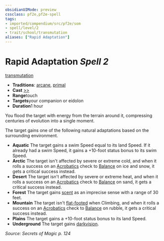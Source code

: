 ```yaml
---
obsidianUIMode: preview
cssclass: pf2e,pf2e-spell
tags:
- imported/compendium/src/pf2e/som
- spell/level/2
- trait/school/transmutation
aliases: ["Rapid Adaptation"]
---
```

# Rapid Adaptation *Spell 2*   
[transmutation](transmutation.md)  

- **Traditions**: [arcane](arcane.md), [primal](primal.md)
- **Cast** [>>](chapter-9-playing-the-game.md#Actions "Two-Action") 
- **Range**touch
- **Targets**your companion or eidolon
- **Duration**1 hour

You flood the target with energy from the terrain around it, compressing centuries of evolution into a single moment.

The target gains one of the following natural adaptations based on the surrounding environment.

- **Aquatic** The target gains a swim Speed equal to its land Speed. If it already had a swim Speed, it gains a +10-foot status bonus to its swim Speed.
- **Arctic** The target isn't affected by severe or extreme cold, and when it rolls a success on an [Acrobatics](../skills.md#Acrobatics) check to [Balance](balance.md) on ice and snow, it gets a critical success instead.
- **Desert** The target isn't affected by severe or extreme heat, and when it rolls a success on an [Acrobatics](../skills.md#Acrobatics) check to [Balance](balance.md) on sand, it gets a critical success instead.
- **Forest** The target gains [scent](scent.md) as an imprecise sense with a range of 30 feet.
- **Mountain** The target isn't [flat-footed](conditions.md#Flat-footed) when Climbing, and when it rolls a success on an [Acrobatics](../skills.md#Acrobatics) check to [Balance](balance.md) on rubble, it gets a critical success instead.
- **Plains** The target gains a +10-foot status bonus to its land Speed.
- **Underground** The target gains [darkvision](rules/abilities/darkvision.md).

*Source: Secrets of Magic p. 124*